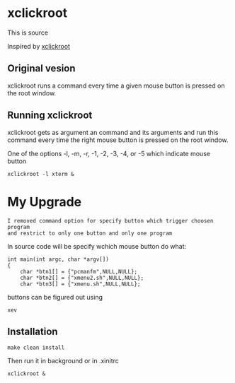 # xclickroot

This is source

Inspired by
[xclickroot](https://github.com/phillbush/xclickroot)

## Original vesion

xclickroot runs a command every time a given mouse button is pressed on
the root window.

## Running xclickroot

xclickroot gets as argument an command and its arguments and run this
command every time the right mouse button is pressed on the root window.

One of the options -l, -m, -r, -1, -2, -3, -4, or -5 which indicate mouse button

	xclickroot -l xterm &

# My Upgrade

    I removed command option for specify button which trigger choosen program
    and restrict to only one button and only one program

In source code will be specify wchich mouse button do what:

```
int main(int argc, char *argv[])
{
    char *btn1[] = {"pcmanfm",NULL,NULL};
    char *btn2[] = {"xmenu2.sh",NULL,NULL};
    char *btn3[] = {"xmenu.sh",NULL,NULL};
```

buttons can be figured out using

`xev`

## Installation
	
    make clean install

Then run it in background or in .xinitrc

`xclickroot &`

